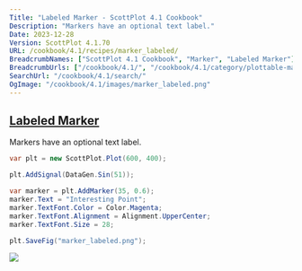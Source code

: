 ```yaml
---
Title: "Labeled Marker - ScottPlot 4.1 Cookbook"
Description: "Markers have an optional text label."
Date: 2023-12-28
Version: ScottPlot 4.1.70
URL: /cookbook/4.1/recipes/marker_labeled/
BreadcrumbNames: ["ScottPlot 4.1 Cookbook", "Marker", "Labeled Marker"]
BreadcrumbUrls: ["/cookbook/4.1/", "/cookbook/4.1/category/plottable-marker", "/cookbook/4.1/recipes/marker_labeled/"]
SearchUrl: "/cookbook/4.1/search/"
OgImage: "/cookbook/4.1/images/marker_labeled.png"
---
```


<h2><a id='labeled-marker' href='/cookbook/4.1/recipes/marker_labeled/'>Labeled Marker</a></h2>

Markers have an optional text label.

```cs
var plt = new ScottPlot.Plot(600, 400);

plt.AddSignal(DataGen.Sin(51));

var marker = plt.AddMarker(35, 0.6);
marker.Text = "Interesting Point";
marker.TextFont.Color = Color.Magenta;
marker.TextFont.Alignment = Alignment.UpperCenter;
marker.TextFont.Size = 28;

plt.SaveFig("marker_labeled.png");
```

<img src='../../images/marker_labeled.png' class='d-block mx-auto my-5' />


